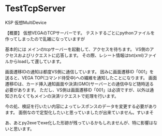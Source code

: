 # TestTcpServer
KSP 仮想MultiDevice

【概要】
仮想VEGAのTCPサーバーです。
テストするごとにpythonファイルを作ってしまったので乱雑になっていますが

基本的には
メインのtcpサーバーを起動して、アクセスを待ちます。
VS側のアクセスおよびリクエストに応答します。
その際、レシート情報はtxt(xml)ファイルからloadして還しています。

画面遷移IDの通知は都度VS側に通信しています。
因みに画面遷移ID「001」を送ると、VEGA TOP(コマンド待受中)への繊維を通知したことになります。
画面遷移IDは、カード挿入通知画面や決済(GMO)サーバーとの通信中など随時送る必要があります。
ただし、VS側は画面遷移ID「001」は必須ですが、以外は通知されなくてもメインの決済リクエストで処理を行います。

今の処、検証を行いたい内容によってレスポンスのデータを変更する必要があります。
面倒なので定型化したいと思っていましたが出来ていません。すいまそ

あ、あとpy2exeでexe化した形跡が残っているかもしれませんが、特に影響はないと思います。

